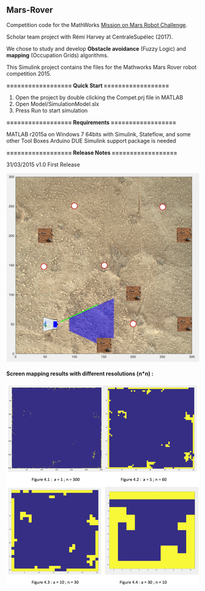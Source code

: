 ## Mars-Rover

Competition code for the MathWorks [Mission on Mars Robot Challenge](https://fr.mathworks.com/academia/student-challenge/mission-on-mars.html).

Scholar team project with Rémi Harvey at CentraleSupélec (2017).

We chose to study and develop **Obstacle avoidance** (Fuzzy Logic) and **mapping** (Occupation Grids) algorithms.

This Simulink project contains the files for the Mathworks Mars Rover robot competition 2015.

**================== Quick Start ==================**
1. Open the project by double clicking the Compet.prj file in MATLAB
2. Open Model/SimulationModel.slx
3. Press Run to start simulation

**================== Requirements ==================**

MATLAB r2015a on Windows 7 64bits with Simulink, Stateflow, and some other Tool Boxes
Arduino DUE Simulink support package is needed

**================== Release Notes ==================**

31/03/2015 v1.0 First Release

![alt text](https://raw.githubusercontent.com/gabides/mars-rover/master/capture_robot.png)


#### Screen mapping results with different resolutions (n\*n) :

![alt text](https://raw.githubusercontent.com/gabides/mars-rover/master/mapping_resolution.png)
